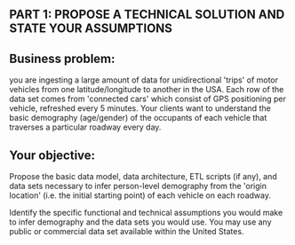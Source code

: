 ## PART 1: PROPOSE A TECHNICAL SOLUTION AND STATE YOUR ASSUMPTIONS

## Business problem: 

you are ingesting a large amount of data for unidirectional 'trips' of motor vehicles from one latitude/longitude to another in the USA. 
Each row of the data set comes from 'connected cars' which consist of GPS positioning per vehicle, refreshed every 5 minutes. 
Your clients want to understand the basic demography (age/gender) of the occupants of each vehicle that traverses a particular roadway every day.

## Your objective: 

Propose the basic data model, data architecture, ETL scripts (if any), and data sets necessary to infer person-level demography 
from the 'origin location' (i.e. the initial starting point) of each vehicle on each roadway. 

Identify the specific functional and technical assumptions you would make to infer demography and the data sets you would use. 
You may use any public or commercial data set available within the United States.

